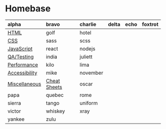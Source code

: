 # Homebase

| alpha | bravo | charlie | delta | echo | foxtrot |
| :--- | :--- | :--- | :--- | :--- | :--- |
| [HTML](https://github.com/johnpdang/dev-education/labels/HTML) | golf | hotel |  |  |  |
| [CSS](https://github.com/johnpdang/dev-education/labels/CSS) | sass | scss |  |  |  |
| [JavaScript](https://github.com/johnpdang/dev-education/labels/JS) | react | nodejs |  |  |  |
| [QA/Testing](https://github.com/johnpdang/dev-education/labels/QA) | india | juliett |  |  |  |
| [Performance](https://github.com/johnpdang/dev-education/labels/Performance) | kilo | lima |  |  |  |
| [Accessibility](https://github.com/johnpdang/dev-education/labels/Accessibility) | mike | november |  |  |  |
| [Miscellaneous](https://github.com/johnpdang/dev-education/labels/Misc) | [Cheat Sheets](https://github.com/johnpdang/dev-education/labels/cheatsheets) | oscar |  |  |  |
| papa | quebec | rome |  |  |  |
| sierra | tango | uniform |  |  |  |
| victor | whiskey | xray |  |  |  |
| yankee | zulu |  |  |  |  |

